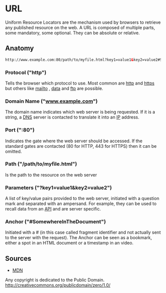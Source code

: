 # URL
Uniform Resource Locators are the mechanism used by browsers to retrieve any published resource on the web.
A URL is composed of multiple parts, some mandatory, some optional. They can be absolute or relative.

## Anatomy
```html
http://www.example.com:80/path/to/myfile.html?key1=value1&key2=value2#SomewhereInTheDocument
```
### Protocol ("http")
Tells the browser which protocol to use. Most common are [http](https://3ng7n33r.github.io/KnowledgeBase/webdevelopment/web/http.html) and [https](https://3ng7n33r.github.io/KnowledgeBase/webdevelopment/web/https.html) but others like [mailto](https://3ng7n33r.github.io/KnowledgeBase/webdevelopment/web/email.html) , [data](https://developer.mozilla.org/en-US/docs/Web/HTTP/Basics_of_HTTP/Data_URIs) and [ftp](https://3ng7n33r.github.io/KnowledgeBase/webdevelopment/web/ftp.html) are possible.

### Domain Name ("www.example.com")
The domain name indicates which web server is being requested. If it is a string, a [DNS](https://3ng7n33r.github.io/KnowledgeBase/webdevelopment/web/dns.html)  server is contacted to translate it into an [IP](https://3ng7n33r.github.io/KnowledgeBase/webdevelopment/web/ip.html) address.
### Port (":80")
Indicates the gate where the web server should be accessed. If the standard gates are contacted (80 for HTTP, 443 for HTTPS) then it can be omitted.

### Path ("/path/to/myfile.html")
Is the path to the resource on the web server

### Parameters ("?key1=value1&key2=value2")
A list of key/value pairs provided to the web server, initiated with a question mark and separated with an ampersand. For example, they can be used to recall data from an [API](https://3ng7n33r.github.io/KnowledgeBase/webdevelopment/web/api.html) and are server specific.

### Anchor ("#SomewhereInTheDocument")
Initiated with a # (in this case called fragment identifier and not actually sent to the server with the request). The Anchor can be seen as a bookmark, either a spot in an HTML document or a timestamp in an video.

## Sources

 - [MDN](https://developer.mozilla.org/en-US/docs/Learn/Common_questions/What_is_a_URL)


Any copyright is dedicated to the Public Domain. http://creativecommons.org/publicdomain/zero/1.0/

<!--stackedit_data:
eyJoaXN0b3J5IjpbNTI2OTI1NjM4LC0zODAxMTc1ODksMjA5NT
kyODQ0NV19
-->